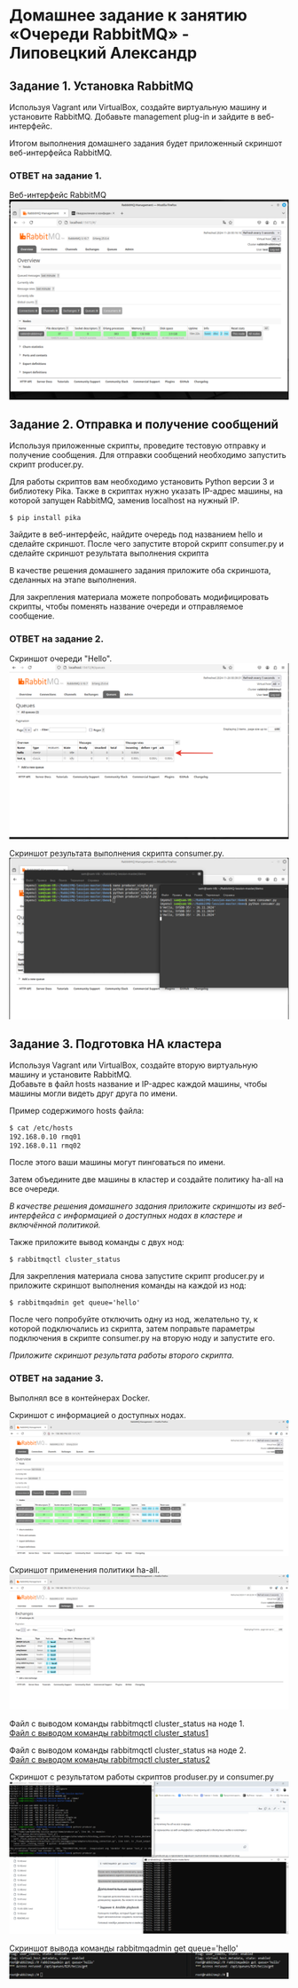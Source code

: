 # Домашнее задание к занятию «Очереди RabbitMQ» - Липовецкий Александр

## Задание 1. Установка RabbitMQ
Используя Vagrant или VirtualBox, создайте виртуальную машину и установите RabbitMQ. Добавьте management plug-in и зайдите в веб-интерфейс.  

Итогом выполнения домашнего задания будет приложенный скриншот веб-интерфейса RabbitMQ.  

### ОТВЕТ на задание 1.

Веб-интерфейс RabbitMQ
![Веб-интерфейс RabbitMQ](./2024-11-26_00-16-18.png)

## Задание 2. Отправка и получение сообщений
Используя приложенные скрипты, проведите тестовую отправку и получение сообщения. Для отправки сообщений необходимо запустить скрипт producer.py.

Для работы скриптов вам необходимо установить Python версии 3 и библиотеку Pika. Также в скриптах нужно указать IP-адрес машины, на которой запущен RabbitMQ, заменив localhost на нужный IP.

```shell script
$ pip install pika
```

Зайдите в веб-интерфейс, найдите очередь под названием hello и сделайте скриншот. После чего запустите второй скрипт consumer.py и сделайте скриншот результата выполнения скрипта

В качестве решения домашнего задания приложите оба скриншота, сделанных на этапе выполнения.

Для закрепления материала можете попробовать модифицировать скрипты, чтобы поменять название очереди и отправляемое сообщение.


### ОТВЕТ на задание 2.

Скриншот очереди "Hello".  
![Скриншот очереди Hello](./2024-11-26_00-39-34.png)  

Скриншот результата выполнения скрипта consumer.py.  
![Скриншот результата выполнения скрипта consumer.py](./2024-11-26_00-43-26.png)  

## Задание 3. Подготовка HA кластера  

Используя Vagrant или VirtualBox, создайте вторую виртуальную машину и установите RabbitMQ.  
Добавьте в файл hosts название и IP-адрес каждой машины, чтобы машины могли видеть друг друга по имени.  

Пример содержимого hosts файла:
```shell script
$ cat /etc/hosts
192.168.0.10 rmq01
192.168.0.11 rmq02
```
После этого ваши машины могут пинговаться по имени.

Затем объедините две машины в кластер и создайте политику ha-all на все очереди.

*В качестве решения домашнего задания приложите скриншоты из веб-интерфейса с информацией о доступных нодах в кластере и включённой политикой.*

Также приложите вывод команды с двух нод:

```shell script
$ rabbitmqctl cluster_status
```

Для закрепления материала снова запустите скрипт producer.py и приложите скриншот выполнения команды на каждой из нод:

```shell script
$ rabbitmqadmin get queue='hello'
```

После чего попробуйте отключить одну из нод, желательно ту, к которой подключались из скрипта, затем поправьте параметры подключения в скрипте consumer.py на вторую ноду и запустите его.

*Приложите скриншот результата работы второго скрипта.*

### ОТВЕТ на задание 3.

Выполнял все в контейнерах Docker.

Скриншот с информацией о доступных нодах.  
![Скриншот с информацией о доступных нодах](./2024-11-30_21-33-12.png)

Скриншот применения политики ha-all.  
![Скриншот применения политики ha-all](./2024-11-30_22-54-16.png)

Файл с выводом команды rabbitmqctl cluster_status на ноде 1.  
[Файл с выводом команды rabbitmqctl cluster_status1](./stdout_rabbitctl_1.txt)

Файл с выводом команды rabbitmqctl cluster_status на ноде 2.  
[Файл с выводом команды rabbitmqctl cluster_status2](./stdout_rabbitctl_2.txt)

Скриншот с результатом работы скриптов produser.py и consumer.py
![Скриншот с результатом работы скриптов produser.py и consumer.py](./2024-11-30_21-51-00.png)

Скриншот вывода команды rabbitmqadmin get queue='hello'
![Скриншот вывода команды rabbitmqadmin get queue='hello'](./2024-11-30_21-51-47.png)

